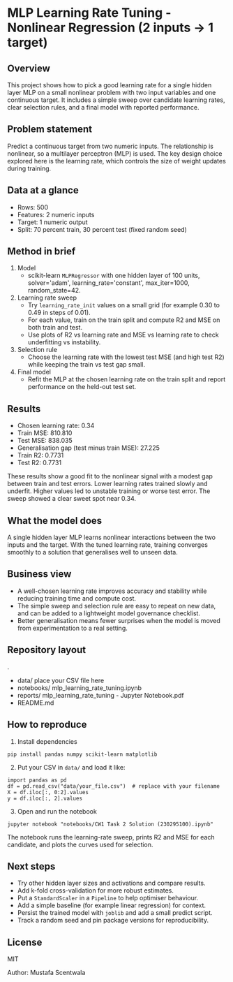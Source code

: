 # MLP Learning Rate Tuning - Nonlinear Regression (2 inputs -> 1 target)

## Overview
This project shows how to pick a good learning rate for a single hidden layer MLP on a small nonlinear problem with two input variables and one continuous target. It includes a simple sweep over candidate learning rates, clear selection rules, and a final model with reported performance.

## Problem statement
Predict a continuous target from two numeric inputs. The relationship is nonlinear, so a multilayer perceptron (MLP) is used. The key design choice explored here is the learning rate, which controls the size of weight updates during training.

## Data at a glance
- Rows: 500
- Features: 2 numeric inputs
- Target: 1 numeric output
- Split: 70 percent train, 30 percent test (fixed random seed)

## Method in brief
1. Model
   - scikit-learn `MLPRegressor` with one hidden layer of 100 units, solver='adam', learning_rate='constant', max_iter=1000, random_state=42.
2. Learning rate sweep
   - Try `learning_rate_init` values on a small grid (for example 0.30 to 0.49 in steps of 0.01).
   - For each value, train on the train split and compute R2 and MSE on both train and test.
   - Use plots of R2 vs learning rate and MSE vs learning rate to check underfitting vs instability.
3. Selection rule
   - Choose the learning rate with the lowest test MSE (and high test R2) while keeping the train vs test gap small.
4. Final model
   - Refit the MLP at the chosen learning rate on the train split and report performance on the held-out test set.

## Results
- Chosen learning rate: 0.34
- Train MSE: 810.810
- Test MSE: 838.035
- Generalisation gap (test minus train MSE): 27.225
- Train R2: 0.7731
- Test R2: 0.7731

These results show a good fit to the nonlinear signal with a modest gap between train and test errors. Lower learning rates trained slowly and underfit. Higher values led to unstable training or worse test error. The sweep showed a clear sweet spot near 0.34.

## What the model does
A single hidden layer MLP learns nonlinear interactions between the two inputs and the target. With the tuned learning rate, training converges smoothly to a solution that generalises well to unseen data.

## Business view
- A well-chosen learning rate improves accuracy and stability while reducing training time and compute cost.
- The simple sweep and selection rule are easy to repeat on new data, and can be added to a lightweight model governance checklist.
- Better generalisation means fewer surprises when the model is moved from experimentation to a real setting.

## Repository layout
.
- data/                  place your CSV file here
- notebooks/             mlp_learning_rate_tuning.ipynb
- reports/               mlp_learning_rate_tuning - Jupyter Notebook.pdf
- README.md

## How to reproduce
1) Install dependencies
```
pip install pandas numpy scikit-learn matplotlib
```
2) Put your CSV in `data/` and load it like:
```
import pandas as pd
df = pd.read_csv("data/your_file.csv")  # replace with your filename
X = df.iloc[:, 0:2].values
y = df.iloc[:, 2].values
```
3) Open and run the notebook
```
jupyter notebook "notebooks/CW1 Task 2 Solution (230295100).ipynb"
```
The notebook runs the learning-rate sweep, prints R2 and MSE for each candidate, and plots the curves used for selection.

## Next steps
- Try other hidden layer sizes and activations and compare results.
- Add k-fold cross-validation for more robust estimates.
- Put a `StandardScaler` in a `Pipeline` to help optimiser behaviour.
- Add a simple baseline (for example linear regression) for context.
- Persist the trained model with `joblib` and add a small predict script.
- Track a random seed and pin package versions for reproducibility.

## License
MIT

Author: Mustafa Scentwala
